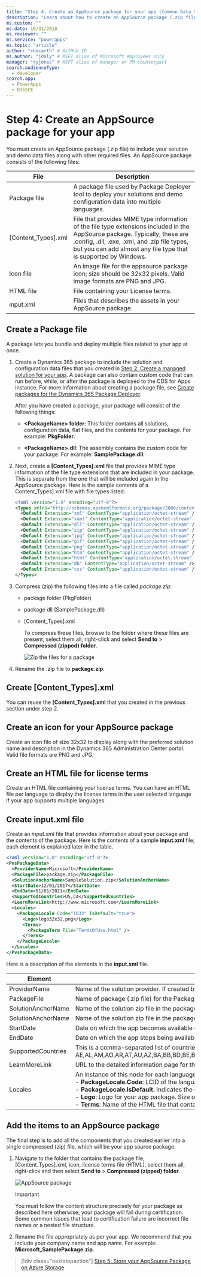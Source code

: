 ```yaml
---
title: "Step 4: Create an AppSource package for your app (Common Data Service for Apps) | Microsoft Docs" # Intent and product brand in a unique string of 43-59 chars including spaces
description: "Learn about how to create an AppSource package (.zip file) to include your solution and demo data files along with other required files." # 115-145 characters including spaces. This abstract displays in the search result.
ms.custom: ""
ms.date: 10/31/2018
ms.reviewer: ""
ms.service: "powerapps"
ms.topic: "article"
author: "shmcarth" # GitHub ID
ms.author: "jdaly" # MSFT alias of Microsoft employees only
manager: "ryjones" # MSFT alias of manager or PM counterpart
search.audienceType: 
  - developer
search.app: 
  - PowerApps
  - D365CE
---
```

# Step 4: Create an AppSource package for your app

You must create an AppSource package (.zip file) to include your solution and demo data files along with other required files. An AppSource package consists of the following files:

|File|Description|
|--|--|
|Package file|A package file used by Package Deployer tool to deploy your solutions and demo configuration data into multiple languages.|
|[Content_Types].xml|File that provides MIME type information of the file type extensions included in the AppSource package. Typically, these are .config, .dll, .exe, .xml, and .zip file types, but you can add almost any file type that is supported by Windows.|
|Icon file|An image file for the appsource package icon; size should be 32x32 pixels. Valid image formats are PNG and JPG.|
|HTML file|File containing your License terms.|
|input.xml|Files that describes the assets in your AppSource package.|


## Create a Package file

A package lets you bundle and deploy multiple files related to your app at once. 

1. Create a Dynamics 365 package to include the solution and configuration data files that you created in [Step 2: Create a managed solution for your app](create-solution-app-appsource.md). A package can also contain custom code that can run before, while, or after the package is deployed to the CDS for Apps instance. For more information about creating a package file, see [Create packages for the Dynamics 365 Package Deployer](/dynamics365/customer-engagement/developer/create-packages-package-deployer).

    After you have created a package, your package will consist of the following things:

    - **\<PackageName> folder**: This folder contains  all solutions,  configuration data, flat files, and the contents for your package. For example: **PkgFolder**.  
  
    - **\<PackageName>.dll**: The assembly contains the custom code for your package. For example: **SamplePackage.dll**.

2. Next, create a **[Content_Types].xml** file that provides MIME type information of the file type extensions that are included in your package. This is separate from the one that will be included again in the AppSource package. Here is the sample contents of a Content_Types].xml file with file types listed:

    ```xml
    <?xml version="1.0" encoding="utf-8"?>
    <Types xmlns="http://schemas.openxmlformats.org/package/2006/content-types">
      <Default Extension="xml" ContentType="application/octet-stream" />
      <Default Extension="xaml" ContentType="application/octet-stream" />
      <Default Extension="dll" ContentType="application/octet-stream" />
      <Default Extension="zip" ContentType="application/octet-stream" />
      <Default Extension="jpg" ContentType="application/octet-stream" />
      <Default Extension="gif" ContentType="application/octet-stream" />
      <Default Extension="png" ContentType="application/octet-stream" />
      <Default Extension="htm" ContentType="application/octet-stream" />
      <Default Extension="html" ContentType="application/octet-stream" />
      <Default Extension="db" ContentType="application/octet-stream" />
      <Default Extension="css" ContentType="application/octet-stream" />
    </Types>
    ```

3. Compress (zip) the following files into a file called *package.zip*:
   - package folder (PkgFolder)
   - package dll (SamplePackage.dll)
   - [Content_Types].xml

     To compress these files, browse to the folder where these files are present, select them all, right-click and select **Send to** > **Compressed (zipped) folder**.

     ![Zip the files for a package](media/appsource-zip-package.png) 

4. Rename the .zip file to **package.zip**.

## Create [Content_Types].xml

You can reuse the **[Content_Types].xml** that you created in the previous section under step 2.

## Create an icon for your AppSource package

Create an icon file of size 32x32 to display along with the preferred solution name and description in the Dynamics 365 Administration Center portal. Valid file formats are PNG and JPG.

## Create an HTML file for license terms

Create an HTML file containing your license terms. You can have an HTML file per language to display the license terms in the user selected language if your app supports multiple languages.

## Create input.xml file

Create an *input.xml* file that provides information about your package and the contents of the package. Here is the contents of a sample **input.xml** file; each element is explained later in the table.

```xml
<?xml version="1.0" encoding="utf-8"?>
<PvsPackageData>
  <ProviderName>Microsoft</ProviderName>
  <PackageFile>package.zip</PackageFile>
  <SolutionAnchorName>SampleSolution.zip</SolutionAnchorName>
  <StartDate>12/01/2017</StartDate>
  <EndDate>01/01/2021</EndDate>
  <SupportedCountries>US,CA</SupportedCountries>
  <LearnMoreLink>http://www.microsoft.com</LearnMoreLink>
  <Locales>
    <PackageLocale Code="1033" IsDefault="true">
      <Logo>logo32x32.png</Logo>
      <Terms>
        <PackageTerm File="TermsOfUse.html" />
      </Terms>
    </PackageLocale>
  </Locales>
</PvsPackageData>
```


Here is a description of the elements in the **input.xml** file.

|Element|Description|
|--|--|
|ProviderName|Name of the solution provider. If created by a Microsoft internal team, specify **Microsoft**.|
|PackageFile|Name of package (.zip file) for the Package Deployer tool. This zip file should contain the package assembly, the package folder with your app assets, and the Content_Types.xml file. For example, the package.zip file created under the [Create a Package file](#create-a-package-file) section.|
|SolutionAnchorName|Name of the solution zip file in the package that is use for the display name and description of solution assets.|
|SolutionAnchorName|Name of the solution zip file in the package that is use for the display name and description of solution assets.|
|StartDate|Date on which the app becomes available on AppSource. The format is MM/DD/YYYY.|
|EndDate|Date on which the app stops being available on AppSource. The format is MM/DD/YYYY.|
|SupportedCountries|This is a comma-separated list of countries or regions where the app should be available. At the time of writing this article, the supported countries list is the following: AE,AL,AM,AO,AR,AT,AU,AZ,BA,BB,BD,BE,BG,BH,BM,BN,BO,BR,BY,CA,CH,CI,CL,CM,CO,CR,CV,CW,CY,CZ,DE,DK,DO,DZ,EC,EE,EG,ES,FI,FR,GB,GE,GH,GR,GT,HK,HN,HR,HU,ID,IE,IL,IN,IQ,IS,IT,JM,JO,JP,KE,KG,KN,KR,KW,KY,KZ,LB,LK,LT,LU,LV,LY,MA,MC,MD,ME,MK,MN,MO,MT,MU,MX,MY,NG,NI,NL,NO,NZ,OM,PA,PE,PH,PK,PL,PR,PS,PT,PY,QA,RO,RS,RU,RW,SA,SE,SG,SI,SK,SN,SV,TH,TM,TN,TR,TT,TW,UA,US,UY,UZ,VE,VI,VN,ZA,ZW|
|LearnMoreLink|URL to the detailed information page for this package.|
|Locales|An instance of this node for each language you want to support in the Preferred solution UI. This node contains the following children elements:<br/>- **PackageLocale.Code**: LCID of the language for this node. Example: US English is 1033<br/>- **PackageLocale.IsDefault**: Indicates the default language. This is used as the fallback language if the language chosen by the customer is not available.<br/>- **Logo**: Logo for your app package. Size of the image must be 32x32. Valid image formats are PNG and JPG.<br/>- **Terms**: Name of the HTML file that contains your license terms for each language.|

## Add the items to an AppSource package

The final step is to add all the components that you created earlier into a single compressed (zip) file, which will be your app source package.

1. Navigate to the folder that contains the package file, [Content_Types].xml, icon, license terms file (HTML), select them all, right-click and then select **Send to** > **Compressed (zipped) folder**.

    ![AppSource package](media/appsource-package.png)

    > [!IMPORTANT]
    > You must follow the content structure precisely for your package as described here otherwise, your package will fail during certification. Some common issues that lead to certification failure are incorrect file names or a nested file structure.

2. Rename the file appropriately as per your app. We recommend that you include your company name and app name. For example: **Microsoft_SamplePackage.zip**.
 

> [!div class="nextstepaction"]
> [Step 5: Store your AppSource Package on Azure Storage](store-appsource-package-azure-storage.md) 
